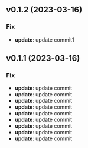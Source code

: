 ## v0.1.2 (2023-03-16)

### Fix

- **update**: update commit1

## v0.1.1 (2023-03-16)

### Fix

- **update**: update commit
- **update**: update commit
- **update**: update commit
- **update**: update commit
- **update**: update commit
- **update**: update commit
- **update**: update commit
- **update**: update commit
- **update**: update commit
